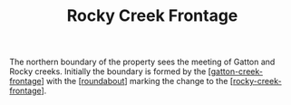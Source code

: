 ﻿---
backlinks:
- title: Creek restoration
  url: /sense/landscape-garden/creek-restoration.html
- title: Rocky Creek Frontage
  url: /sense/landscape-garden/rocky-creek-frontage.html
- title: Wood duck meadows
  url: /sense/landscape-garden/wood-duck-meadows.html
- title: The lower dam
  url: /sense/landscape-garden/lower-dam.html
- title: Roundabout
  url: /sense/landscape-garden/roundabout.html
- title: The Bunker
  url: /sense/landscape-garden/bunker.html
- title: White Shahtoot mulberry
  url: /sense/landscape-garden/individual-plants/white-shahtoot-mulberry.html
- title: Lychee (No Mai Chee)
  url: /sense/landscape-garden/individual-plants/lychee-no-mai-chee.html
- title: Persimmon (Twentieth Century)
  url: /sense/landscape-garden/individual-plants/persimmon-twentieth-century.html
- title: Custard apple (Paxton Prolific)
  url: /sense/landscape-garden/individual-plants/custard-apple-paxton-prolific.html
- title: Individual plants
  url: /sense/landscape-garden/individual-plants/individual-plants.html
- title: Unknown mulberry (Rocky Creek frontage)
  url: /sense/landscape-garden/individual-plants/unknown-mulberry-rocky-creek-frontage.html
- title: Lychee (Erdon Lee)
  url: /sense/landscape-garden/individual-plants/lychee-erdon-lee.html
- title: Lychee (Salathiel)
  url: /sense/landscape-garden/individual-plants/lychee-salathiel.html
tags: gardens, region
title: Rocky Creek Frontage
type: zone
---
The northern boundary of the property sees the meeting of Gatton and Rocky creeks. Initially the boundary is formed by the [[gatton-creek-frontage]] with the [[roundabout]] marking the change to the [[rocky-creek-frontage]].

[//begin]: # "Autogenerated link references for markdown compatibility"
[gatton-creek-frontage]: gatton-creek-frontage "Gatton creek frontage"
[roundabout]: roundabout "Roundabout"
[rocky-creek-frontage]: rocky-creek-frontage "Rocky Creek Frontage"
[//end]: # "Autogenerated link references"